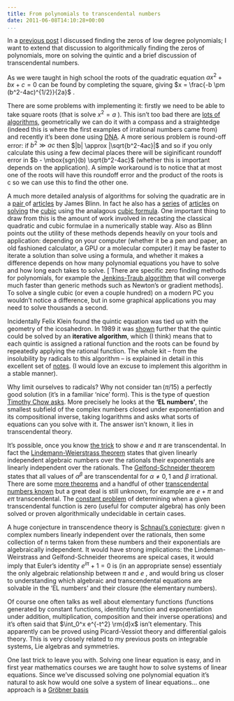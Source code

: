 ```yaml
---
title: From polynomials to transcendental numbers
date: 2011-06-08T14:10:28+00:00
...
```



In a [previous post](http://physjam.wordpress.com/2011/01/03/solving-polynomials-of-degree-23-and-4/) I discussed finding the zeros of low degree polynomials; I want to extend that discussion to algorithmically finding the zeros of polynomials, more on solving the quintic and a brief discussion of transcendental numbers.


<!--more-->


As we were taught in high school the roots of the quadratic equation  $a x^2 + b x + c=0$  can be found by completing the square, giving  $x = \frac{-b \pm (b^2-4ac)^{1/2}}{2a}$ .


There are some problems with implementing it: firstly we need to be able to take square roots (that is solve  $x^2=a$ ). This isn’t too bad there are [lots of algorithms](http://en.wikipedia.org/wiki/Methods_of_computing_square_roots), geometrically we can do it with a compass and a straightedge (indeed this is where the first examples of irrational numbers came from) and recently it’s been done using [DNA](http://www.nature.com/news/2011/110602/full/news.2011.343.html). A more serious problem is round-off error: if  $b^2 \gg ac$  then  $|b| \approx |\sqrt{b^2-4ac}|$  and so if you only calculate this using a few decimal places there will be siginificant roundoff error in  $b - \mbox{sgn}(b) \sqrt{b^2-4ac}$  (whether this is important depends on the application). A simple workaround is to notice that at most one of the roots will have this roundoff error and the product of the roots is c so we can use this to find the other one.


A much more detailed analysis of algorithms for solving the quadratic are in a [pair ](http://ieeexplore.ieee.org/xpl/freeabs_all.jsp?arnumber=1528437)of [articles](http://ieeexplore.ieee.org/xpl/freeabs_all.jsp?arnumber=1607926) by James Blinn. In fact he also has a [series](http://ieeexplore.ieee.org/xpl/freeabs_all.jsp?arnumber=1626190) of [articles](http://ieeexplore.ieee.org/xpl/freeabs_all.jsp?arnumber=1652931) on [solving](http://ieeexplore.ieee.org/xpl/freeabs_all.jsp?arnumber=4012570) the [cubic](http://ieeexplore.ieee.org/xpl/freeabs_all.jsp?arnumber=4052506) using the analagous [cubic formula](http://ieeexplore.ieee.org/xpl/freeabs_all.jsp?arnumber=4178164). One important thing to draw from this is the amount of work involved in recasting the classical quadratic and cubic formulae in a numerically stable way. Also as Blinn points out the utility of these methods depends heavily on your tools and application: depending on your computer (whether it be a pen and paper, an old fashioned calculator, a GPU or a molecular computer) it may be faster to iterate a solution than solve using a formula, and whether it makes a difference depends on how many polynomial equations you have to solve and how long each takes to solve. [ There are specific zero finding methods for polynomials, for example the [Jenkins-Traub algorithm](http://en.wikipedia.org/wiki/Jenkins-Traub_algorithm) that will converge much faster than generic methods such as Newton’s or gradient methods]. To solve a single cubic (or even a couple hundred) on a modern PC you wouldn’t notice a difference, but in some graphical applications you may need to solve thousands a second.


Incidentally Felix Klein found the quintic equation was tied up with the geometry of the icosahedron. In 1989 it was [shown](http://citeseerx.ist.psu.edu/viewdoc/summary?doi=10.1.1.120.7132) further that the quintic could be solved by an **iterative algorithm**, which (I think) means that to each quintic is assigned a rational function and the roots can be found by repeatedly applying the rational function. The whole kit – from the insolubility by radicals to this algorithm – is explained in detail in this excellent set of [notes](http://people.reed.edu/~jerry/Quintic/quintic.html). (I would love an excuse to implement this algorithm in a stable manner).


Why limit ourselves to radicals? Why not consider  $\tan(\pi/15)$  a perfectly good solution (it’s in a familiar ‘nice’ form). This is the type of question [Timothy Chow asks](http://www-math.mit.edu/~tchow/closedform.pdf). More precisely he looks at the **‘EL numbers’**, the smallest subfield of the complex numbers closed under exponentiation and its compositional inverse, taking logarithms and asks what sorts of equations can you solve with it. The answer isn’t known, it lies in transcendental theory.


It’s possible, once you know [the trick](http://en.wikipedia.org/wiki/Transcendental_number#Sketch_of_a_proof_that_e_is_transcendental) to show  $e$  and  $\pi$  are transcendental. In fact the [Lindemann-Weierstrass theorem](http://en.wikipedia.org/wiki/Lindemann%E2%80%93Weierstrass_theorem) states that given linearly independent algebraic numbers over the rationals their exponentials are linearly independent over the rationals. The [Gelfond-Schneider theorem](http://en.wikipedia.org/wiki/Gelfond%E2%80%93Schneider_theorem) states that all values of  $\alpha^\beta$  are transcendental for  $\alpha \neq 0,1$  and  $\beta$  irrational. There are some [more theorems](http://en.wikipedia.org/wiki/Transcendence_theory) and a handful of other [transcendental numbers known](http://mathworld.wolfram.com/TranscendentalNumber.html) but a great deal is still unknown, for example are  $e + \pi$  and  $e \pi$  transcendental. The [constant problem](http://en.wikipedia.org/wiki/Constant_problem) of determining when a given transcendental function is zero (useful for computer algebra) has only been solved or proven algorithmically undecidable in certain cases.


A huge conjecture in transcendence theory is [Schnaul’s conjecture](http://en.wikipedia.org/wiki/Schanuel%27s_conjecture): given n complex numbers linearly independent over the rationals, then some collection of n terms taken from these numbers and their exponentials are algebraically independent. It would have strong implications: the Lindeman-Weirstrass and Gelfond-Schneider theorems are speical cases, it would imply that Euler’s identity  $e^{i \pi} + 1 = 0$  is (in an appropriate sense) essentialy the only algebraic relationship between  $\pi$  and  $e$ , and would bring us closer to understanding which algebraic and transcendental equations are solvable in the ‘EL numbers’ and their closure (the elementary numbers).


Of course one often talks as well about elementary functions (functions generated by constant functions, identitity function and exponentiation under addition, multiplication, composition and their inverse operations) and it’s often said that  $\int_0^x e^{-t^2} \rm{d}x$  isn’t elementary. This apparently can be proved using Picard-Vessiot theory and differential galois theory. This is very closely related to my previous posts on integrable systems, Lie algebras and symmetries.


One last trick to leave you with. Solving one linear equation is easy, and in first year mathematics courses we are taught how to solve systems of linear equations. Since we’ve discussed solving one polynomial equation it’s natural to ask how would one solve a system of linear equations… one approach is a [Gröbner basis](http://math.berkeley.edu/~bernd/what-is.pdf)




 